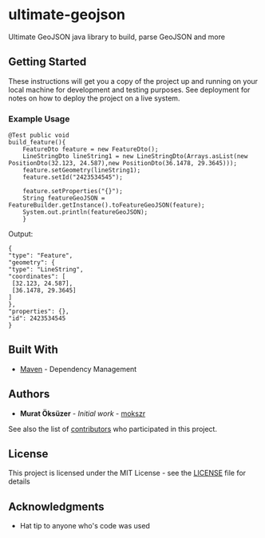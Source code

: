 # ultimate-geojson

Ultimate GeoJSON java library to build, parse GeoJSON and more

## Getting Started

These instructions will get you a copy of the project up and running on your local machine for development and testing purposes. See deployment for notes on how to deploy the project on a live system.

### Example Usage

 
```
@Test public void
build_feature(){
	FeatureDto feature = new FeatureDto();
	LineStringDto lineString1 = new LineStringDto(Arrays.asList(new PositionDto(32.123, 24.587),new PositionDto(36.1478, 29.3645)));
	feature.setGeometry(lineString1);
	feature.setId("2423534545");
		
	feature.setProperties("{}");
	String featureGeoJSON = FeatureBuilder.getInstance().toFeatureGeoJSON(feature);
	System.out.println(featureGeoJSON);
	}
```
Output:

```
{
"type": "Feature",
"geometry": {
"type": "LineString",
"coordinates": [
 [32.123, 24.587],
 [36.1478, 29.3645]
]
},
"properties": {},
"id": 2423534545
}

```
 

## Built With

 * [Maven](https://maven.apache.org/) - Dependency Management
 
 
## Authors

* **Murat Öksüzer** - *Initial work* - [mokszr](https://github.com/mokszr)

See also the list of [contributors](https://github.com/mokszr/ultimate-geojson/graphs/contributors) who participated in this project.

## License

This project is licensed under the MIT License - see the [LICENSE](LICENSE) file for details

## Acknowledgments

* Hat tip to anyone who's code was used
 
